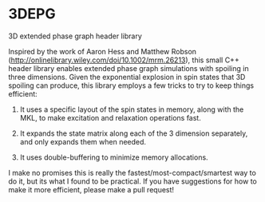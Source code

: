 # 3DEPG
3D extended phase graph header library

Inspired by the work of Aaron Hess and Matthew Robson (http://onlinelibrary.wiley.com/doi/10.1002/mrm.26213), this small C++ header library enables extended phase graph simulations with spoiling in three dimensions. Given the exponential explosion in spin states that 3D spoiling can produce, this library employs a few tricks to try to keep things efficient:

1. It uses a specific layout of the spin states in memory, along with the MKL, to make excitation and relaxation operations fast.

2. It expands the state matrix along each of the 3 dimension separately, and only expands them when needed.

3. It uses double-buffering to minimize memory allocations.

I make no promises this is really the fastest/most-compact/smartest way to do it, but its what I found to be practical. If you have suggestions for how to make it more efficient, please make a pull request!
